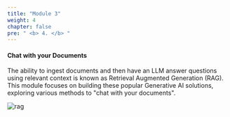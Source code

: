 ```yaml
---
title: "Module 3"
weight: 4
chapter: false
pre: " <b> 4. </b> "
---
```


#### Chat with your Documents #

The ability to ingest documents and then have an LLM answer questions using relevant context is known as Retrieval Augmented Generation (RAG). This module focuses on building these popular Generative AI solutions, exploring various methods to "chat with your documents".

![rag](/images/4-module3/rag_pic.jpg?width=90pc)
